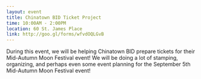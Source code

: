 ```yaml
---
layout: event
title: Chinatown BID Ticket Project
time: 10:00AM - 2:00PM
location: 60 St. James Place
link: http://goo.gl/forms/wfvdOQLGvB
---
```

During this event, we will be helping Chinatown BID prepare tickets for their Mid-Autumn Moon Festival event! We will be doing a lot of stamping, organizing, and perhaps even some event planning for the September 5th Mid-Autumn Moon Festival event!